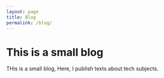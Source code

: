 ```yaml
---
layout: page
title: Blog
permalink: /blog/
---
```


# This is a small blog

THis is a small blog, Here, I publish texts about tech subjects.